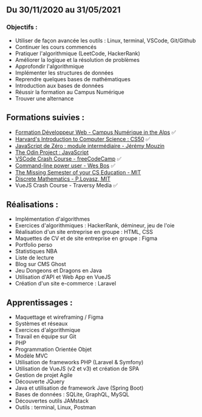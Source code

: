 ## Du 30/11/2020 au 31/05/2021

### Objectifs :

-   Utiliser de façon avancée les outils : Linux, terminal, VSCode, Git/Github
-   Continuer les cours commencés
-   Pratiquer l'algorithmique (LeetCode, HackerRank)
-   Améliorer la logique et la résolution de problèmes
-   Approfondir l'algorithmique
-   Implémenter les structures de données
-   Reprendre quelques bases de mathématiques
-   Introduction aux bases de données
-   Réussir la formation au Campus Numérique
-   Trouver une alternance

## Formations suivies :

-   [Formation Développeur Web - Campus Numérique in the Alps](https://le-campus-numerique.fr/formation-developpeur/) ✅
-   [Harvard's Introduction to Computer Science : CS50](https://cs50.harvard.edu/college/2020/fall/) ✅
-   [JavaScript de Zéro : module intermédiaire - Jérémy Mouzin](https://www.javascriptdezero.com/module-intermediaire)
-   [The Odin Project : JavaScript](https://www.theodinproject.com/courses/javascript)
-   [VSCode Crash Course - freeCodeCamp](https://www.youtube.com/watch?v=WPqXP_kLzpo) ✅
-   [Command-line power user - Wes Bos](https://commandlinepoweruser.com/) ✅
-   [The Missing Semester of your CS Education - MIT](https://missing.csail.mit.edu/)
-   [Discrete Mathematics - P.Lovasz, MIT](http://www.cs.elte.hu/~lovasz/dmbook.ps)
-   VueJS Crash Course - Traversy Media ✅

## Réalisations :

-   Implémentation d'algorithmes
-   Exercices d'algorithmiques : HackerRank, démineur, jeu de l'oie
-   Réalisation d'un site entreprise en groupe : HTML, CSS
-   Maquettes de CV et de site entreprise en groupe : Figma
-   Portfolio perso
-   Statistiques NBA
-   Liste de lecture
-   Blog sur CMS Ghost
-   Jeu Dongeons et Dragons en Java
-   Utilisation d'API et Web App en VueJS
-   Création d'un site e-commerce : Laravel

## Apprentissages :

-   Maquettage et wireframing / Figma
-   Systèmes et réseaux
-   Exercices d'algorithmique
-   Travail en équipe sur Git
-   PHP
-   Programmation Orientée Objet
-   Modèle MVC
-   Utilisation de frameworks PHP (Laravel & Symfony)
-   Utilisation de VueJS (v2 et v3) et création de SPA
-   Gestion de projet Agile
-   Découverte JQuery
-   Java et utilisation de framework Jave (Spring Boot)
-   Bases de données : SQLite, GraphQL, MySQL
-   Découvertes outils JAMstack
-   Outils : terminal, Linux, Postman